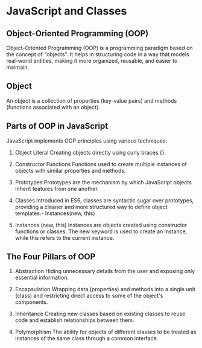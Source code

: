 # JavaScript and Classes


## Object-Oriented Programming (OOP)

Object-Oriented Programming (OOP) is a programming paradigm based on the concept of "objects". It helps in structuring code in a way that models real-world entities, making it more organized, reusable, and easier to maintain.


## Object

An object is a collection of properties (key-value pairs) and methods (functions associated with an object).


## Parts of OOP in JavaScript

JavaScript implements OOP principles using various techniques:

1. Object Literal
Creating objects directly using curly braces {}.

2. Constructor Functions
Functions used to create multiple instances of objects with similar properties and methods.

3. Prototypes
Prototypes are the mechanism by which JavaScript objects inherit features from one another.

4. Classes
Introduced in ES6, classes are syntactic sugar over prototypes, providing a cleaner and more structured way to define object templates.- Instances(new, this)

5. Instances (new, this)
Instances are objects created using constructor functions or classes. The new keyword is used to create an instance, while this refers to the current instance.

## The Four Pillars of OOP

1. Abstraction
Hiding unnecessary details from the user and exposing only essential information.

2. Encapsulation
Wrapping data (properties) and methods into a single unit (class) and restricting direct access to some of the object's components.

3. Inheritance
Creating new classes based on existing classes to reuse code and establish relationships between them.

4. Polymorphism
The ability for objects of different classes to be treated as instances of the same class through a common interface.
